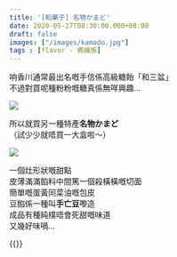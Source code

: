 ```yaml
---
title: '[和菓子] 名物かまど'
date: 2020-05-27T08:30:00.000+08:00
draft: false
images: ["/images/kamado.jpg"]
tags : [flavor - 螞蟻族]
---
```


响香川通常最出名嘅手信係高級糖飴「和三盆」  
不過對買呢種粉粉嘅糖真係無咩興趣...

![](/images/kamado1.jpg)

所以就買另一種特產**名物かまど**  
（試少少就唔買一大盒啦～）  

![](/images/kamado.jpg)

一個灶形狀嘅甜點  
皮薄滿滿餡料中間篤一個殺橫橫嘅切面  
簡單嘅蛋黃同菜油嘅包皮  
豆餡係一種叫**手亡豆**嚟造  
成品有種純樸唔會死甜嘅味道  
又幾好味喎...  

{{<shikoku>}}
